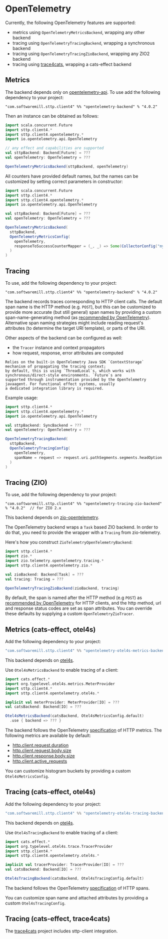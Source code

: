 # OpenTelemetry

Currently, the following OpenTelemetry features are supported:

- metrics using `OpenTelemetryMetricsBackend`, wrapping any other backend
- tracing using `OpenTelemetryTracingBackend`, wrapping a synchronous backend
- tracing using `OpenTelemetryTracingZioBackend`, wrapping any ZIO2 backend
- tracing using [trace4cats](https://github.com/trace4cats/trace4cats), wrapping a cats-effect backend

## Metrics

The backend depends only on [opentelemetry-api](https://github.com/open-telemetry/opentelemetry-java). To use add the
following dependency to your project:

```
"com.softwaremill.sttp.client4" %% "opentelemetry-backend" % "4.0.2"
```

Then an instance can be obtained as follows:

```scala
import scala.concurrent.Future
import sttp.client4.*
import sttp.client4.opentelemetry.*
import io.opentelemetry.api.OpenTelemetry

// any effect and capabilities are supported
val sttpBackend: Backend[Future] = ???
val openTelemetry: OpenTelemetry = ???

OpenTelemetryMetricsBackend(sttpBackend, openTelemetry)
```

All counters have provided default names, but the names can be customized by setting correct parameters in constructor:

```scala
import scala.concurrent.Future
import sttp.client4.*
import sttp.client4.opentelemetry.*
import io.opentelemetry.api.OpenTelemetry

val sttpBackend: Backend[Future] = ???
val openTelemetry: OpenTelemetry = ???

OpenTelemetryMetricsBackend(
  sttpBackend,
  OpenTelemetryMetricsConfig(
    openTelemetry,
    responseToSuccessCounterMapper = (_, _) => Some(CollectorConfig("my_custom_counter_name"))
  )
)
```

## Tracing 

To use, add the following dependency to your project:

```
"com.softwaremill.sttp.client4" %% "opentelemetry-backend" % "4.0.2"
```

The backend records traces corresponding to HTTP client calls. The default span name is the HTTP method (e.g. `POST`),
but this can be customized to provide more accurate (but still general) span names by providing a custom 
span-name-generating method (as [recommended by OpenTelemetry](https://opentelemetry.io/docs/specs/semconv/http/http-spans/#name)).
Alternative span naming strategies might include reading request's attributes (to determine the target URI template), 
or parts of the URI.

Other aspects of the backend can be configured as well:

* the `Tracer` instance and context propagators
* how request, response, error attributes are computed

```{note}
Relies on the built-in OpenTelemetry Java SDK `ContextStorage` mechanism of propagating the tracing context;
by default, this is using `ThreadLocal`s, which works with synchronous/direct-style environments. `Future`s are 
supported through instrumentation provided by the OpenTelemetry javaagent. For functional effect systems, usually 
a dedicated integration library is required.
```

Example usage:

```scala
import sttp.client4.*
import sttp.client4.opentelemetry.*
import io.opentelemetry.api.OpenTelemetry

val sttpBackend: SyncBackend = ???
val openTelemetry: OpenTelemetry = ???

OpenTelemetryTracingBackend(
  sttpBackend,
  OpenTelemetryTracingConfig(
    openTelemetry,
    spanName = request => request.uri.pathSegments.segments.headOption.map(_.v).getOrElse("root")
  )
)
```

## Tracing (ZIO)

To use, add the following dependency to your project:

```
"com.softwaremill.sttp.client4" %% "opentelemetry-tracing-zio-backend" % "4.0.2"  // for ZIO 2.x
```

This backend depends on [zio-opentelemetry](https://github.com/zio/zio-telemetry).

The OpenTelemetry backend wraps a `Task` based ZIO backend.
In order to do that, you need to provide the wrapper with a `Tracing` from zio-telemetry.

Here's how you construct `ZioTelemetryOpenTelemetryBackend`:

```scala
import sttp.client4.*
import zio.*
import zio.telemetry.opentelemetry.tracing.*
import sttp.client4.opentelemetry.zio.*

val zioBackend: Backend[Task] = ???
val tracing: Tracing = ???

OpenTelemetryTracingZioBackend(zioBackend, tracing)
```

By default, the span is named after the HTTP method (e.g `POST`) as [recommended by OpenTelemetry](https://opentelemetry.io/docs/specs/semconv/http/http-metrics/#http-client) for HTTP clients, and the http method, url and response status codes are set as span attributes.
You can override these defaults by supplying a custom `OpenTelemetryZioTracer`.

## Metrics (cats-effect, otel4s)

Add the following dependency to your project:
```scala
"com.softwaremill.sttp.client4" %% "opentelemetry-otel4s-metrics-backend" % "4.0.2"
```

This backend depends on [otel4s](https://github.com/typelevel/otel4s).

Use `Otel4sMetricsBackend` to enable tracing of a client:
```scala
import cats.effect.*
import org.typelevel.otel4s.metrics.MeterProvider
import sttp.client4.*
import sttp.client4.opentelemetry.otel4s.*

implicit val meterProvider: MeterProvider[IO] = ??? 
val catsBackend: Backend[IO] = ???

Otel4sMetricsBackend(catsBackend, Otel4sMetricsConfig.default)
  .use { backend => ??? }
```

The backend follows the OpenTelemetry [specification](https://opentelemetry.io/docs/specs/semconv/http/http-metrics/)
of HTTP metrics.
The following metrics are available by default:
- [http.client.request.duration](https://opentelemetry.io/docs/specs/semconv/http/http-metrics/#metric-httpclientrequestduration) 
- [http.client.request.body.size](https://opentelemetry.io/docs/specs/semconv/http/http-metrics/#metric-httpclientrequestbodysize) 
- [http.client.response.body.size](https://opentelemetry.io/docs/specs/semconv/http/http-metrics/#metric-httpclientresponsebodysize)
- [http.client.active_requests](https://opentelemetry.io/docs/specs/semconv/http/http-metrics/#metric-httpclientactive_requests)

You can customize histogram buckets by providing a custom `Otel4sMetricsConfig`.

## Tracing (cats-effect, otel4s)

Add the following dependency to your project:
```scala
"com.softwaremill.sttp.client4" %% "opentelemetry-otel4s-tracing-backend" % "4.0.2"
```

This backend depends on [otel4s](https://github.com/typelevel/otel4s).

Use `Otel4sTracingBackend` to enable tracing of a client:
```scala
import cats.effect.*
import org.typelevel.otel4s.trace.TracerProvider
import sttp.client4.*
import sttp.client4.opentelemetry.otel4s.*

implicit val tracerProvider: TracerProvider[IO] = ???
val catsBackend: Backend[IO] = ???

Otel4sTracingBackend(catsBackend, Otel4sTracingConfig.default)
```

The backend follows the OpenTelemetry [specification](https://opentelemetry.io/docs/specs/semconv/http/http-spans/) 
of HTTP spans.

You can customize span name and attached attributes by providing a custom `Otel4sTracingConfig`.

## Tracing (cats-effect, trace4cats)

The [trace4cats](https://github.com/trace4cats/trace4cats) project includes sttp-client integration.
